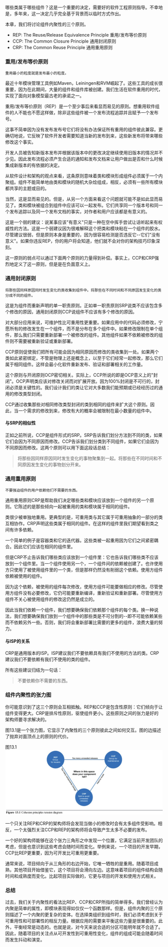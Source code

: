 哪些类属于哪些组件？这是一个重要的决定，需要好的软件工程原则指导。不幸地是，多年来，这一决定几乎完全基于背景而以临时方式作出。

本章，我们将讨论组件内聚性的三个原则。

- REP: The Reuse/Release Equivalence Principle 重用/发布等价原则
- CCP: The Common Closure Principle 通用封闭原则
- CRP: The Common Reuse Principle 通用重用原则

### 重用/发布等价原则

`重用最小的粒度就是发布最小的粒度。`

最近十年模块管理工具例如Maven，Leiningen和RVM崛起了。这些工具的成长很重要，因为在此期间，大量的组件和组件库被创建。我们生活在软件重用的时代，实现了面向对象模型最古老的承诺之一。

重用/发布等价原则（REP）是一个至少事后来看显而易见的原则。想重用软件组件的人不能也不愿这样做，除非这些组件被一个发布流程追踪并且赋予一个发布号。

这事不简单因为没有发布发布号它们将没有办法保证所有重用的组件彼此兼容。更确切地说，它反映了软件开发者需要知道当新的发布到来，这些新发布将带来哪些修改这个事实。

开发人员被告知新版本发布并根据该版本中的更改决定继续使用旧版本的情况并不少见。因此发布流程必须产生合适的通知和发布文档来让用户做出是否和什么时候集成新版本的有依据的决定。

从软件设计和架构的观点来看，这条原则意味着类和模块形成组件必须属于一个内聚组。组件不能简单地由类和模块的随机大杂烩组成，相反，必须有一些所有模块都共享的主题或目的。

当然，这是显而易见的。但是，从另一个方面来看这个问题就可能不是如此显而易见了。类和模块被组合到组件中应该可以一起发布。它们共享同一个版本号和同一个发布追踪以及同一个发布文档的事实，对作者和用户应该都是有意义的。

这是一个弱的建议：说某事应该"有意义"只是一种在空中挥手尝试让话听起来有权威性的方法。这是一个弱建议因为很难解释这个把类和模块粘在一个组件的胶水。尽管建议很弱，但是原则本身是重要的，因为很容易检测是否违反它--它们"没有意义"。如果你违反REP，你的用户将会知道，他们就不会对你的架构技巧印象深刻。

这一原则的弱点可以通过下面两个原则的力量得到补偿。事实上，CCP和CRP强烈地定义了这一原则，但是是在负面意义上。

### 通用封闭原则
`将那些因同样原因同时发生变化的类收集到组件中。将那些在不同时间和不同原因发生变化的类分成不同的组件。`

这是为组件而重新声明的单一职责原则。正如单一职责原则SRP说类不应该包含多个修改的原因，通用封闭原则CCP说组件不应该有多个修改的原因。

对大部分应用来说，可维护性比可重用性更重要。如果应用中的代码必须修改，宁愿所有的修改发生在一个组件，而不是分布在多个组件中。如果修改限制在单个组件，那么我们只需要重新部署一个被修改的组件。其他组件如果不依赖被修改的组件则不需要被重新验证或重新部署。

CCP原则促使我们把所有可能会因为相同原因而修改的类收集到一处。如果两个类如此紧密绑定，不管是物理上还是概念上，以至于它们经常一起修改，那么它们属于相同组件。这样会最小化软件重新发布、验证和部署相关的工作量。

这个原则与开闭原则OCP密切相关。实际上，CCP所说的即是OCP意义上的"封闭"。OCP声明类应该对修改关闭而对扩展开放。因为100%封闭是不可行的，封闭必须是关键性的。我们设计我们的类让它对大多数我们能预期或已经经历过的通用的修改类型封闭。

CCP通过收集那些对相同修改类型封闭的类到相同的组件来扩大这个原则。因此，当一个需求的修改到来，修改有大的概率会被限制在最小数量的组件中。

#### 与SRP的相似性
正如之前所说，CCP是组件形式的SRP。SRP告诉我们划分方法到不同的类，如果它们会因为不同原因而修改。CCP告诉我们划分类到不同组件，如果它们会因为不同原因而修改。这两个原则可以用下面这段话总结：

>将那些因同样原因同时发生变化的事物聚集到一起。将那些在不同时间和不同原因发生变化的事物划分开来。

### 通用重用原则
`不要强迫组件的用户依赖他们不需要的东西。`

通用重用原则CRP是帮助我们决定哪些类和模块应该放到一个组件的另一个原则。它陈述的是那些倾向一起被重用的类和模块属于相同的组件。

类很少被单独地重用。更典型的是，可重用类与其它属于可重用抽象的一部分的类互相协作。CRP声明这些类属于相同的组件。在这样的组件里我们期望看到类之间有许多依赖。

一个简单的例子是容器类和它的迭代器。这些类被一起重用因为它们之间紧密耦合。因此它们应该在相同的组件里。

但是CRP不止告诉我们哪些类应该放到一个组件里：它也告诉我们哪些类不应该放到一个组件里。当一个组件使用另一个，一个组件间的依赖被创建了。也许使用方只使用了被使用组件里的一个类，但是那样仍然没有削弱这个依赖。使用方组件依赖被使用的组件。

因为这个依赖，被使用的组件每次修改，使用方组件可能要做相应的修改。尽管使用方组件没有必要修改，它仍可能要重新编译，重新验证和重新部署。尽管使用方组件不关心被使用组件的修改这仍然是成立的。

因此当我们依赖一个组件，我们想要确保我们依赖那个组件的每个类。换一种说法，我们想要确保我们放到一个组件中的那些类是不可分割的--即不可能依赖某些而不依赖另外一些。否则，我们将会重新部署比需要的更多的组件，浪费大量的努力。

#### 与ISP的关系
CRP是通用版本的ISP。ISP建议我们不要依赖具有我们不使用的方法的类。CRP建议我们不要依赖有我们不使用的类的组件。

所有这些建议归结为一句话：
>不要依赖你不需要的东西。

### 组件内聚性的张力图
你可能意识到了这三个原则会互相抵触。REP和CCP是包含性原则：它们倾向于让组件变得更大。CRP是排斥性原则，驱使组件更小。这些原则之间的张力是好的架构师要寻求解决的。

图13.1是一个张力图，它显示了内聚性的三个原则彼此之间如何交互。图的边描述了抛弃对面顶点上的原则的代价。

图13.1
![](media/15461538867802.jpg)

一个只关注REP和CRP的架构师将会发现当做小的修改时会有太多组件受影响。相反，一个太强烈关注CCP和REP的架构师将会导致产生太多不必要的发布。

一个好的架构师能够在这个张力三角形之中发现一个位置，它满足当前开发团队的考虑，但是也意识到这些考虑会随时间而变化。举例来说，一个项目的开发早期，CCP比REP更重要，因为可开发比可重用更重要。

通常来说，项目倾向于从三角形的右边开始，它唯一牺牲的是重用。随着项目成熟，其他项目开始借鉴它，这个项目将会滑向左边。这意味着项目的组件结构会随时间和成熟度而变化。比起项目实际做的，它更与项目的开发和使用方式相关。

### 总结
过去，我们关于内聚性的看法比REP、CCP和CRP所指的简单得多。我们曾经认为内聚是简单的属性，即模块表现得如仅仅一个函数那样。但是，组件内聚的三个原则描述了一个内聚的更复杂的变体。在选择类组织到组件时，我们必须考虑到关于可重用性和可部署性的相反力量。根据应用的需要来平衡这些力量是很重要的。此外，平衡经常是动态的。也就是说，对今天来说合适的分区可能明年就不合适了。因此，随着项目的关注点从可开发性到可重用性变化，组件的组成可能会随着时间而发生抖动和演变。

